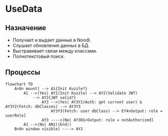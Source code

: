 # UseData
## Назначение
*  Получает и выдает данные в Noodl.
*  Слушает обновления данных в БД.
*  Выстравивает связи между классами.
*  Полнотекстовый поиск.
## Процессы
```mermaid
flowchart TD
    A>On mount] --> A1{Init Kuzzle?}
        A1 -->|Yes| AY1(Init Kuzzle) --> AY2(Validate JWT)
            --> AY3{JWT valid?}
                AY3 -->|Yes| AY3Y1(Auth: get current user) & AY3Y2(Fetch: dbClasses) --> AY3Y3
                    AY3Y3(Fetch: user dbClass) --> EY4>Output: role = userRole]
                AY3 ---->|No| AY3N1>Output: role = notAuthorized]
        A1 -->|No| AN1((End))
    B>On window visible] ----> AY2
    
```